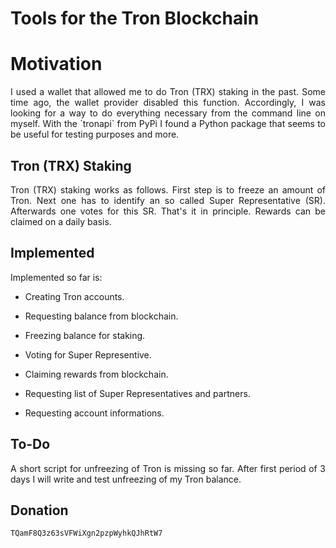 # Tools for the Tron Blockchain

# Motivation

<p align="justify">I used a wallet that allowed me to do Tron (TRX) staking in the past. Some time ago, the wallet provider disabled this function.
Accordingly, I was looking for a way to do everything necessary from the command line on myself. With the `tronapi` from PyPi I found a Python package
that seems to be useful for testing purposes and more.</p>

## Tron (TRX) Staking

<p align="justify">Tron (TRX) staking works as follows. First step is to freeze an amount of Tron. Next one has to identify an so called 
Super Representative (SR). Afterwards one votes for this SR. That's it in principle. Rewards can be claimed on a daily basis.</p>

## Implemented

<p align="justify">Implemented so far is:</p>

- <p align="justify">Creating Tron accounts.</p>
- <p align="justify">Requesting balance from blockchain.</>
- <p align="justify">Freezing balance for staking.</>
- <p align="justify">Voting for Super Representive.</>
- <p align="justify">Claiming rewards from blockchain.</>
- <p align="justify">Requesting list of Super Representatives and partners.</>
- <p align="justify">Requesting account informations.</p>

## To-Do

<p align="justify">A short script for unfreezing of Tron is missing so far. After first period of 3 days I will write and test unfreezing of my 
Tron balance.</>

<h2>Donation</h2>

<div class="snippet-clipboard-content position-relative overflow-auto" data-snippet-clipboard-copy-content="TQamF8Q3z63sVFWiXgn2pzpWyhkQJhRtW7"><pre><code>TQamF8Q3z63sVFWiXgn2pzpWyhkQJhRtW7</code></pre></div>
